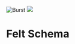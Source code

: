 ![Burst](../../../../../../../../../../doc/burst_small.png "")
![](../../../../../../../../../doc/felt_small.png "")

# Felt Schema
